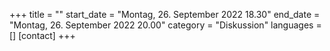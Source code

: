 +++
title = ""
start_date = "Montag, 26. September 2022 18.30"
end_date = "Montag, 26. September 2022 20.00"
category = "Diskussion"
languages = []
[contact]
+++